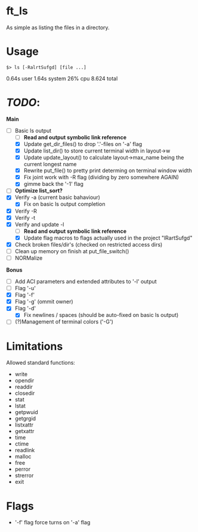 # ft_ls
As simple as listing the files in a directory.

# Usage
`$> ls [-RalrtSufgd] [file ...]`

0.64s user 1.64s system 26% cpu 8.624 total

# *TODO*:
**Main**
- [ ] Basic ls output
    - [ ] **Read and output symbolic link reference**
    - [x] Update get_dir_files() to drop '.'-files on '-a' flag
    - [x] Update list_dir() to store current terminal width in layout->w
    - [x] Update update_layout() to calculate layout->max_name being the current longest name
    - [x] Rewrite put_file() to pretty print determing on terminal window width
    - [x] Fix joint work with -R flag (dividing by zero somewhere AGAIN)
    - [x] gimme back the '-1' flag
- [ ] **Optimize list_sort?**
- [x] Verify -a (current basic bahaviour)
    - [x] Fix on basic ls output completion
- [x] Verify -R
- [x] Verify -t
- [x] Verify and update -l
    - [ ]  **Read and output symbolic link reference**
    - [x] Update flag macros to flags actually used in the project "lRartSufgd"
- [x] Check broken files/dir's (checked on restricted access dirs)
- [ ] Clean up memory on finish at put_file_switch()
- [ ] NORMalize

**Bonus**
- [ ] Add ACl parameters and extended attributes to '-l' output
- [ ] Flag '-u'
- [x] Flag '-f'
- [x] Flag '-g' (ommit owner)
- [x] Flag '-d'
    - [x] Fix newlines / spaces (should be auto-fixed on basic ls output)
- [ ] (?)Management of terminal colors ('-G')

# Limitations
Allowed standard functions:
- write
- opendir
- readdir
- closedir
- stat
- lstat
- getpwuid
- getgrgid
- listxattr
- getxattr
- time
- ctime
- readlink
- malloc
- free
- perror
- strerror
- exit

# Flags
- '-f' flag force turns on '-a' flag
